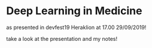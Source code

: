 # Deep Learning in Medicine

as presented in devfest19 Heraklion at 17.00 29/09/2019!

take a look at the presentation and my notes!
